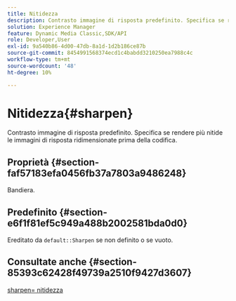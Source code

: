 ```yaml
---
title: Nitidezza
description: Contrasto immagine di risposta predefinito. Specifica se rendere più nitide le immagini di risposta ridimensionate prima della codifica.
solution: Experience Manager
feature: Dynamic Media Classic,SDK/API
role: Developer,User
exl-id: 9a540b86-4d00-47db-8a1d-1d2b186ce87b
source-git-commit: 8454991568374ecd1c4babdd3210250ea7988c4c
workflow-type: tm+mt
source-wordcount: '48'
ht-degree: 10%

---
```


# Nitidezza{#sharpen}

Contrasto immagine di risposta predefinito. Specifica se rendere più nitide le immagini di risposta ridimensionate prima della codifica.

## Proprietà {#section-faf57183efa0456fb37a7803a9486248}

Bandiera.

## Predefinito {#section-e6f1f81ef5c949a488b2002581bda0d0}

Ereditato da `default::Sharpen` se non definito o se vuoto.

## Consultate anche {#section-85393c62428f49739a2510f9427d3607}

[sharpen= nitidezza](../../../../../ir-api/http-protocol/image-rendering-api-ref/c-ir-http-protocol-ref/c-ir-http-protocol-command-reference/r-ir-http-sharpen.md#reference-13034d22d176483cb99ccafc2a4f6a6e)

